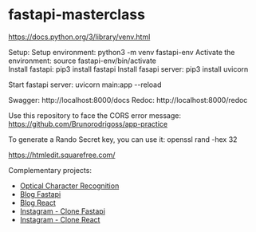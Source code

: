# fastapi-masterclass

https://docs.python.org/3/library/venv.html

Setup:
   Setup environment: python3 -m venv fastapi-env
   Activate the environment: source fastapi-env/bin/activate    
   Install fastapi: pip3 install fastapi
   Install fasapi server: pip3 install uvicorn    

Start fastapi server: uvicorn main:app --reload

Swagger: http://localhost:8000/docs
Redoc: http://localhost:8000/redoc

Use this repository to face the CORS error message: https://github.com/Brunorodrigoss/app-practice

To generate a Rando Secret key, you can use it: openssl rand -hex 32

https://htmledit.squarefree.com/

Complementary projects:
- [Optical Character Recognition](https://github.com/Brunorodrigoss/optical-character-recognition-ocr)
- [Blog Fastapi](https://github.com/Brunorodrigoss/blog-site-fastapi)
- [Blog React](https://github.com/Brunorodrigoss/blog-site-react)
- [Instagram - Clone Fastapi](https://github.com/Brunorodrigoss/instagram-clone-fastapi)
- [Instagram - Clone React](https://github.com/Brunorodrigoss/instagram-clone-react)
